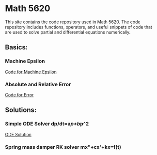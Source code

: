 # Math 5620
This site contains the code repository used in Math 5620. The code repository includes functions, operators, and useful snippets of code that are used to solve partial and differential equations numerically.

## Basics:

### Machine Epsilon
[Code for Machine Epsilon](https://t-turner.github.io/epsilon)

### Absolute and Relative Error
[Code for Error](https://t-turner.github.io/error)

## Solutions:

### Simple ODE Solver dp/dt=a*p+b*p^2
[ODE Solution](https://t-turner.github.io/ode1)

### Spring mass damper RK solver mx"+cx'+kx=f(t)
